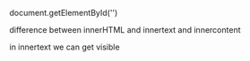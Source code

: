 document.getElementById('')





difference between innerHTML and innertext and innercontent

in innertext we can get visible 